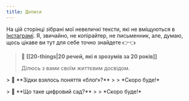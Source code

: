 ```yaml
---
title: Дописи
---
```


На цій сторінці зібрані мої невеличкі тексти, які не вміщуються в [Інстаграмі](https://www.instagram.com/laktionof). Я, звичайно, не копірайтер, не письменник, але, думаю, щось цікаве ви тут для себе точно знайдете 👉👈

> 📰 **[[20-things|20 речей, які я зрозумів за 20 років]]**
> 
> Ділюсь з вами своїм життєвим досвідом.
<p></p>
> 📰 **Зідки взялось поняття «блоґ»?**
> 
> *Скоро буде!*
<p></p>
> 📰 **Що таке цифровий сад?**
> 
> *Скоро буде!*
<p></p>
